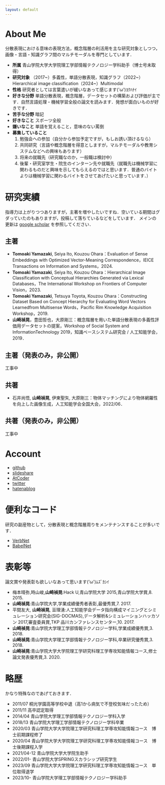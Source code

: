 ```yaml
---
layout: default
---
```

# About Me
分散表現における意味の表現方法，概念階層の利活用を主な研究対象としつつ，画像・言語・知識グラフ間のマルチモーダルを専門としています．
- **所属** 青山学院大学大学院理工学部情報テクノロジー学科助手（博士号未取得）
- **研究対象** （2017~）多義性，単語分散表現，知識グラフ（2022~）Hierarchical image classification（2024~）Multimodal 
- **性格** 研究者としては言葉遣いが緩いなあって感じます('ω')ﾖｸﾊﾅｲ
- **好きな分野** 単語分散表現，概念階層，データセットの構築および評価が主です．自然言語処理・機械学習全般の論文を読みます．発想が面白いものが好きです．
- **苦手な分野** 暗記
- **好きなこと** スポーツ全般
- **嫌いなこと** 単語を覚えること，意味のない罵倒
- **募集していること**
    1. 勉強会への参加（自分から参加予定ですが，もしお誘い頂けるなら）
    2. 共同研究（言語や概念階層を得意としますが，マルチモーダルや教育システムなどへの興味もあります）
    3. 将来の就職先（研究職なのか，一般職は検討中）
    4. 後輩・研究室学生・院生のインターン先や就職先（就職先は機械学習に関わるものだと興味を示してもらえるのではと思います．普通のバイトよりは機械学習に関わるバイトをさせてあげたいと思っています．）

# 研究実績
指導力は上がりつつありますが，主著を増やしたいですね．空いている期間はグダっていたのもありますが，投稿して落ちているなどをしています．
メインの更新は [google scholar](https://scholar.google.com/citations?hl=en&view_op=list_works&gmla=AH8HC4zCeK-D5yCsQdt7O7oIb3xfwjyWWBaXk7L-ySG9xrzdcdPxs565W3svXdep0SyZymMqJFpchpS4UEV3LmDx2odCF980jNEAwcGLGTQ&user=up1LNZUAAAAJ) を参照してください．
## 主著
- **Tomoaki Yamazaki**, Seiya Ito, Kouzou Ohara：Evaluation of Sense Embeddings with Optimized Vector-Meaning Correspondence，IEICE Transactions on Information and Systems，2024.
- **Tomoaki Yamazaki**, Seiya Ito, Kouzou Ohara：Hierarchical Image Classification with Conceptual Hierarchies Generated via Lexical Databases，The International Workshop on Frontiers of Computer Vision，2023.
- **Tomoaki Yamazaki**, Tetsuya Toyota, Kouzou Ohara：Constructing Dataset Based on Concept Hierarchy for Evaluating Word Vectors Learnedfrom Multisense Words，Pacific Rim Knowledge Acquisition Workshop，2019.
- **山崎禎晃**，豊田哲也，大原剛三：概念階層を用いた単語分散表現の多義性評価用データセットの提案，Workshop of Social System and InformationTechnology 2019，知識ベースシステム研究会 / 人工知能学会，2019．

## 主著（発表のみ，非公開）
工事中

## 共著
- 石井尚悟, **山崎禎晃**, 伊東聖矢, 大原剛三：物体マッチングにより物体網羅性を向上した画像生成，人工知能学会全国大会，2022/06．

## 共著（発表のみ，非公開）
工事中

# Account
- [github](https://github.com/jackee777)
- [slideshare](https://www.slideshare.net/ssuser735165)
- [AtCoder](https://atcoder.jp/users/jackee777)
- [twitter](https://twitter.com/jackee7771)
- [hatenablog](https://jackee777.hatenablog.com/)

# 便利なコード
研究の副産物として，分散表現と概念階層周りをメンテナンスすることが多いです．
- [VerbNet](https://github.com/jackee777/verbnet_interface)
- [BabelNet](https://github.com/jackee777/babelnetpy)

# 表彰等
論文賞や発表彰も欲しいなあって思います('ω')ﾑｽﾞｶｼｲ
- 梅本晴弥,時山峻,**山崎禎晃**:Hack U,青山学院大学 2015,青山学院大学賞,8. 2015.
- **山崎禎晃**:青山学院大学,学業成績優秀者表彰,最優秀賞,7. 2017.
- 平間友大, **山崎禎晃**, 亘理湧:人工知能学会データ指向構成マイニングとシミュレーション研究会(SIG-DOCMAS),データ解析&シミュレーションハッカソン 2017,審査委員賞,TKP 品川カンファレンスセンター,10. 2017.
- **山崎禎晃**:青山学院大学理工学部情報テクノロジー学科,学業成績優秀賞,3. 2018.
- **山崎禎晃**:青山学院大学理工学部情報テクノロジー学科,卒業研究優秀賞,3. 2018.
- **山崎禎晃**:青山学院大学大学院理工学研究科理工学専攻知能情報コース,修士論文発表優秀賞,3. 2020.

# 略歴
かなり特殊なのであげておきます．
- 2011/07 桐光学園高等学校中退（高1から病気で不登校気味だったため）
- 2011/11 高卒認定取得
- 2014/04 青山学院大学理工学部情報テクノロジー学科入学
- 2018/13 青山学院大学理工学部情報テクノロジー学科卒業
- 2020/03 青山学院大学大学院理工学研究科理工学専攻知能情報コース　博士前期課程修了
- 2020/04 青山学院大学大学院理工学研究科理工学専攻知能情報コース　博士後期課程入学
- 2021/04-12 青山学院大学大学院生助手
- 2022/01- 青山学院大学SPRINGスカラシップ研究学生
- 2023/09 青山学院大学大学院理工学研究科理工学専攻知能情報コース　単位取得退学
- 2023/10- 青山学院大学理工学部情報テクノロジー学科助手

